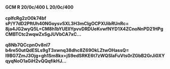 #### GCM R 20/0c/400 L 20/0c/400
**cplfcRg2zO0k74bf**<br/>**sP/Y7dD2PftUh40NGoysvSXL3H3mCIgOCPXUibRUnRc=**<br/>**8ja4JG2wyQ5L+CM8h1bYUEllYpvvDRDUeKvwfNYD1X4ZCnoNnPD21HPgCMBTCtc2wqwZxSgJUVbCA7xC...**<br/><br/>
**q8Nb7QCcpnOv8nl7**<br/>**b4re50utQdESLs9gT3xwnq38dhc8Z69OkLZtwOHassQ=**<br/>**l9BG7ZmJ3Ojg+gh1Sm8kx+jS9edSRKE6t7zWQSlaFuVts0rZGbB2GrJi0XYqyqNoO1aGiH2vQQqfikHJ...**